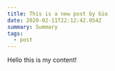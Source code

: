 ```yaml
---
title: This is a new post by Gio
date: 2020-02-11T22:12:42.054Z
summary: Summary
tags:
  - post
---
```

Hello this is my content!
